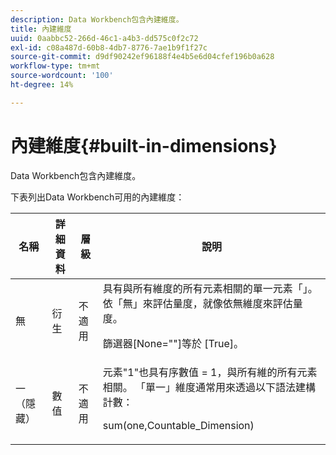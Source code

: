 ```yaml
---
description: Data Workbench包含內建維度。
title: 內建維度
uuid: 0aabbc52-266d-46c1-a4b3-dd575c0f2c72
exl-id: c08a487d-60b8-4db7-8776-7ae1b9f1f27c
source-git-commit: d9df90242ef96188f4e4b5e6d04cfef196b0a628
workflow-type: tm+mt
source-wordcount: '100'
ht-degree: 14%

---
```


# 內建維度{#built-in-dimensions}

Data Workbench包含內建維度。

下表列出Data Workbench可用的內建維度：

<table id="table_40796088B3484F98889859C59D525AD7"> 
 <thead> 
  <tr> 
   <th colname="col1" class="entry"> 名稱 </th> 
   <th colname="col2" class="entry"> 詳細資料 </th> 
   <th colname="col3" class="entry"> 層級 </th> 
   <th colname="col4" class="entry"> 說明 </th> 
  </tr> 
 </thead>
 <tbody> 
  <tr> 
   <td colname="col1"> 無 </td> 
   <td colname="col2"> 衍生 </td> 
   <td colname="col3"> 不適用 </td> 
   <td colname="col4">具有與所有維度的所有元素相關的單一元素「」。 依「無」來評估量度，就像依無維度來評估量度。 <p><span class="filepath">篩選器[None=""]</span>等於<span class="filepath"> [True]</span>。 </p></td> 
  </tr> 
  <tr> 
   <td colname="col1"> 一（隱藏） </td> 
   <td colname="col2"> 數值 </td> 
   <td colname="col3"> 不適用 </td> 
   <td colname="col4">元素"1"也具有序數值<span class="filepath"> = 1</span>，與所有維的所有元素相關。 「單一」維度通常用來透過以下語法建構計數： <p><span class="filepath"> sum(one,Countable_Dimension)</span></p></td> 
  </tr> 
 </tbody> 
</table>
